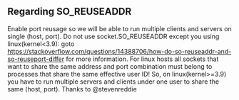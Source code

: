 ## Regarding SO_REUSEADDR

Enable port reusage so we will be able to run multiple clients and servers on single (host, port).
Do not use socket.SO_REUSEADDR except you using linux(kernel<3.9): goto https://stackoverflow.com/questions/14388706/how-do-so-reuseaddr-and-so-reuseport-differ for more information.
For linux hosts all sockets that want to share the same address and port combination must belong to processes that share the same effective user ID!
So, on linux(kernel>=3.9) you have to run multiple servers and clients under one user to share the same (host, port).
Thanks to @stevenreddie
